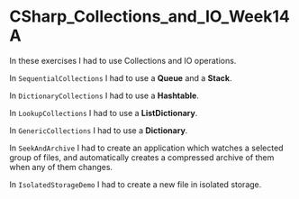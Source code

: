 # CSharp_Collections_and_IO_Week14A

In these exercises I had to use Collections and IO operations.

In <code>SequentialCollections</code> I had to use a <b>Queue</b> and a <b>Stack</b>.

In <code>DictionaryCollections</code> I had to use a <b>Hashtable</b>.

In <code>LookupCollections</code> I had to use a <b>ListDictionary</b>.

In <code>GenericCollections</code> I had to use a <b>Dictionary</b>.

In <code>SeekAndArchive</code> I had to create an application which watches a selected group of files, and automatically creates a compressed archive of them when any of them changes.

In <code>IsolatedStorageDemo</code> I had to create a new file in isolated storage.
